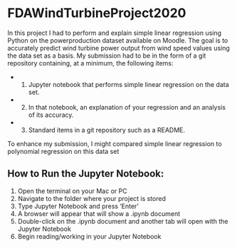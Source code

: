 # FDAWindTurbineProject2020

In this project I had to perform and explain simple linear regression using Python
on the powerproduction dataset available on Moodle. 
The goal is to accurately predict wind turbine power output from wind speed values using the data set as a basis.
My submission had to be in the form of a git repository containing, at a minimum, the
following items:

* 1. Jupyter notebook that performs simple linear regression on the data set.
* 2. In that notebook, an explanation of your regression and an analysis of its accuracy.
* 3. Standard items in a git repository such as a README.

To enhance my submission, I might compared simple linear regression to
polynomial regression on this data set



## How to Run the Jupyter Notebook:

1) Open the terminal on your Mac or PC
2) Navigate to the folder where your project is stored
3) Type Jupyter Notebook and press ‘Enter’
4) A browser will appear that will show a .ipynb document
5) Double-click on the .ipynb document and another tab will open with the Jupyter Notebook
6) Begin reading/working in your Jupyter Notebook